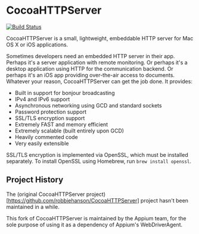 # CocoaHTTPServer

[![Build Status](https://travis-ci.org/appium/CocoaHTTPServer.svg)](https://travis-ci.org/appium/CocoaHTTPServer)

CocoaHTTPServer is a small, lightweight, embeddable HTTP server for Mac OS X or iOS applications.

Sometimes developers need an embedded HTTP server in their app. Perhaps it's a server application with remote monitoring. Or perhaps it's a desktop application using HTTP for the communication backend. Or perhaps it's an iOS app providing over-the-air access to documents. Whatever your reason, CocoaHTTPServer can get the job done. It provides:

-   Built in support for bonjour broadcasting
-   IPv4 and IPv6 support
-   Asynchronous networking using GCD and standard sockets
-   Password protection support
-   SSL/TLS encryption support
-   Extremely FAST and memory efficient
-   Extremely scalable (built entirely upon GCD)
-   Heavily commented code
-   Very easily extensible

SSL/TLS encryption is implemented via OpenSSL, which must be installed separately.
To install OpenSSL using Homebrew, run `brew install openssl`.

## Project History

The (original CocoaHTTPServer project)[https://github.com/robbiehanson/CocoaHTTPServer] project hasn't been maintained in a while.

This fork of CocoaHTTPServer is maintained by the Appium team, for the sole purpose of using
it as a dependency of Appium's WebDriverAgent.
